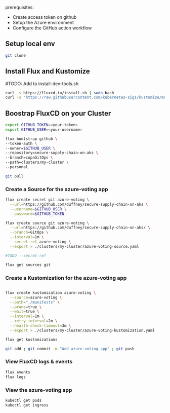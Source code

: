prerequisites:
- Create access token on github
- Setup the Azure environment
- Configure the GitHub action workflow

## Setup local env

```bash
git clone 
```

## Install Flux and Kustomize

#TODO: Add to install-dev-tools.sh
```bash
curl -s https://fluxcd.io/install.sh | sudo bash
curl -s "https://raw.githubusercontent.com/kubernetes-sigs/kustomize/master/hack/install_kustomize.sh"  | bash
```

## Boostrap FluxCD on your Cluster
  
  ```bash
export GITHUB_TOKEN=<your-token>
export GITHUB_USER=<your-username>

flux bootstrap github \
  --token-auth \
  --owner=$GITHUB_USER \
  --repository=secure-supply-chain-on-aks \
  --branch=copaGitOps \
  --path=clusters/my-cluster \
  --personal
```

```bash
git pull
```

### Create a Source for the azure-voting app

```bash
flux create secret git azure-voting \
  --url=https://github.com/duffney/secure-supply-chain-on-aks \
  --username=$GITHUB_USER \
  --password=$GITHUB_TOKEN
```

```bash
flux create source git azure-voting \
  --url=https://github.com/duffney/secure-supply-chain-on-aks/ \
  --branch=GitOps \
  --interval=1m \
  --secret-ref azure-voting \
  --export > ./clusters/my-cluster/azure-voting-source.yaml

#TODO --secret-ref 

flux get sources git
```

### Create a Kustomization for the azure-voting app

```bash

flux create kustomization azure-voting \
  --source=azure-voting \
  --path="./manifests" \
  --prune=true \
  --wait=true \
  --interval=1m \
  --retry-interval=2m \
  --health-check-timeout=3m \
  --export > ./clusters/my-cluster/azure-voting-kustomization.yaml

flux get kustomizations
```

```bash
git add ; git commit -m "Add azure-voting app" ; git push
```

<!-- ../kustomize create --autodetect
add namesace -->

### View FluxCD logs & events

```bash
flux events
flux logs
```

### View the azure-voting app

```bash
kubectl get pods
kubectl get ingress
```

